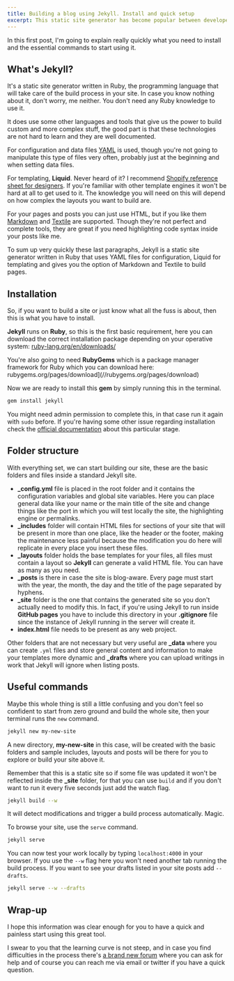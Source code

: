 ```yaml
---
title: Building a blog using Jekyll. Install and quick setup
excerpt: This static site generator has become popular between developers because of its simplicity and the fact that it runs in GitHub pages, a place in the web we the developers feel comfortable working in.
---
```


In this first post, I'm going to explain really quickly what you need to install and the essential commands to start using it.

## What's Jekyll?

It's a static site generator written in Ruby, the programming language that will take care of the build process in your site. In case you know nothing about it, don't worry, me neither. You don't need any Ruby knowledge to use it.

It does use some other languages and tools that give us the power to build custom and more complex stuff, the good part is that these technologies are not hard to learn and they are well documented.

For configuration and data files [YAML](//wikipedia.org/wiki/YAML) is used, though you're not going to manipulate this type of files very often, probably just at the beginning and when setting data files.

For templating, **Liquid**. Never heard of it? I recommend [Shopify reference sheet for designers](//github.com/Shopify/liquid/wiki/Liquid-for-Designers/). If you're familiar with other template engines it won't be hard at all to get used to it. The knowledge you will need on this will depend on how complex the layouts you want to build are.

For your pages and posts you can just use HTML, but if you like them [Markdown](//guides.github.com/features/mastering-markdown/) and [Textile](//gist.github.com/LeRoove/1536449) are supported. Though they're not perfect and complete tools, they are great if you need highlighting code syntax inside your posts like me.

To sum up very quickly these last paragraphs, Jekyll is a static site generator written in Ruby that uses YAML files for configuration, Liquid for templating and gives you the option of Markdown and Textile to build pages.

## Installation

So, if you want to build a site or just know what all the fuss is about, then this is what you have to install.

**Jekyll** runs on **Ruby**, so this is the first basic requirement, here you can download the correct installation package depending on your operative system: [ruby-lang.org/en/downloads/](//www.ruby-lang.org/en/downloads/)

You're also going to need **RubyGems** which is a package manager framework for Ruby which you can download here: rubygems.org/pages/download](//rubygems.org/pages/download)

Now we are ready to install this **gem** by simply running this in the terminal.

```bash
gem install jekyll
```

You might need admin permission to complete this, in that case run it again with `sudo` before. If you're having some other issue regarding installation check the [official documentation](//jekyllrb.com/docs/installation/) about this particular stage.

## Folder structure

With everything set, we can start building our site, these are the basic folders and files inside a standard Jekyll site.

- **\_config.yml** file is placed in the root folder and it contains the configuration variables and global site variables. Here you can place general data like your name or the main title of the site and change things like the port in which you will test locally the site, the highlighting engine or permalinks.
- **\_includes** folder will contain HTML files for sections of your site that will be present in more than one place, like the header or the footer, making the maintenance less painful because the modification you do here will replicate in every place you insert these files.
- **\_layouts** folder holds the base templates for your files, all files must contain a layout so **Jekyll** can generate a valid HTML file. You can have as many as you need.
- **\_posts** is there in case the site is blog-aware. Every page must start with the year, the month, the day and the title of the page separated by hyphens.
- **\_site** folder is the one that contains the generated site so you don't actually need to modify this. In fact, if you're using Jekyll to run inside **GitHub pages** you have to include this directory in your **.gitignore** file since the instance of Jekyll running in the server will create it.
- **index.html** file needs to be present as any web project.

Other folders that are not necessary but very useful are **\_data** where you can create `.yml` files and store general content and information to make your templates more dynamic and **\_drafts** where you can upload writings in work that Jekyll will ignore when listing posts.

## Useful commands

Maybe this whole thing is still a little confusing and you don't feel so confident to start from zero ground and build the whole site, then your terminal runs the `new` command.

```bash
jekyll new my-new-site
```

A new directory, **my-new-site** in this case, will be created with the basic folders and sample includes, layouts and posts will be there for you to explore or build your site above it.

Remember that this is a static site so if some file was updated it won't be reflected inside the **\_site** folder, for that you can use `build` and if you don't want to run it every five seconds just add the watch flag.

```bash
jekyll build --w
```

It will detect modifications and trigger a build process automatically. Magic.

To browse your site, use the `serve` command.

```bash
jekyll serve
```

You can now test your work locally by typing `localhost:4000` in your browser. If you use the `--w` flag here you won't need another tab running the build process. If you want to see your drafts listed in your site posts add `--drafts`.

```bash
jekyll serve --w --drafts
```

## Wrap-up

I hope this information was clear enough for you to have a quick and painless start using this great tool.

I swear to you that the learning curve is not steep, and in case you find difficulties in the process there's [a brand new forum](//talk.jekyllrb.com/) where you can ask for help and of course you can reach me via email or twitter if you have a quick question.
